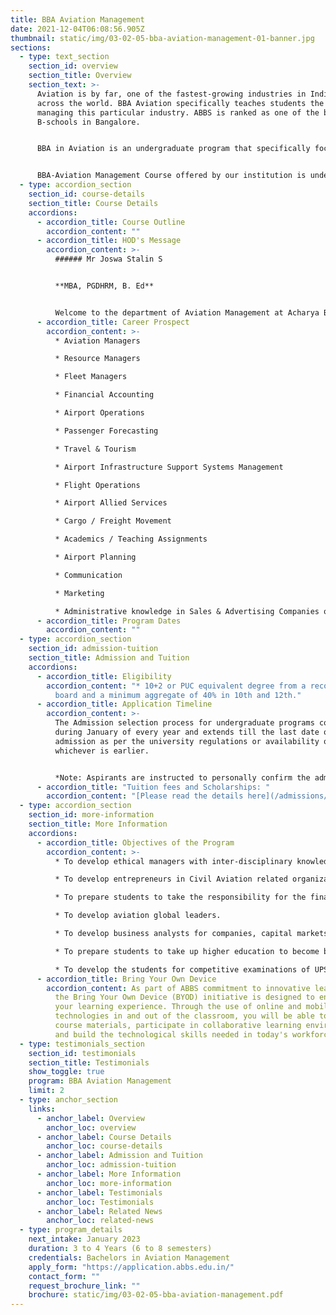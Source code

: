 ```yaml
---
title: BBA Aviation Management
date: 2021-12-04T06:08:56.905Z
thumbnail: static/img/03-02-05-bba-aviation-management-01-banner.jpg
sections:
  - type: text_section
    section_id: overview
    section_title: Overview
    section_text: >-
      Aviation is by far, one of the fastest-growing industries in India and
      across the world. BBA Aviation specifically teaches students the art of
      managing this particular industry. ABBS is ranked as one of the best
      B-schools in Bangalore. 


      BBA in Aviation is an undergraduate program that specifically focuses on the basics of business communication, operations, logistics, economics, and security, especially in the aviation area. The course deals with the study of airports, flight businesses, airline management, and other aspects of aviation management. Aviation Management is a multi-disciplinary course involving management, air travel, airport management, safety, logistics and retail areas. 


      BBA-Aviation Management Course offered by our institution is under the purview of Bangalore University. Our highly qualified faculty members, eminent guest lecturers, professors, successful entrepreneurs are well-versed in Business Administration and Aviation Management. The institution has a full-fledged placement support system, and we arrange for campus selection by reputed companies.
  - type: accordion_section
    section_id: course-details
    section_title: Course Details
    accordions:
      - accordion_title: Course Outline
        accordion_content: ""
      - accordion_title: HOD's Message
        accordion_content: >-
          ###### Mr Joswa Stalin S


          **MBA, PGDHRM, B. Ed**


          Welcome to the department of Aviation Management at Acharya Bangalore B-School, Bengaluru. Aviation management is the ability to manage the workflow related to the airline, airport or aviation industry. We at ABBS aims to train competent personnel to oversee the quality, control and safety of all necessary operations-based activities, especially marketing, finance and accounting in the aviation sector, such as airline, airport, ground handling, shipment management.Apart from Academics students are given opportunities to explore the industry through Industrial visits to various Airports, Student Presentation on Aviation Topics, Case Study Analysis & so on.  I wish your years at ABBS to be very fruitful for you.
      - accordion_title: Career Prospect
        accordion_content: >-
          * Aviation Managers 

          * Resource Managers

          * Fleet Managers

          * Financial Accounting

          * Airport Operations 

          * Passenger Forecasting

          * Travel & Tourism

          * Airport Infrastructure Support Systems Management

          * Flight Operations

          * Airport Allied Services

          * Cargo / Freight Movement

          * Academics / Teaching Assignments

          * Airport Planning 

          * Communication 

          * Marketing

          * Administrative knowledge in Sales & Advertising Companies or Educational Institutes
      - accordion_title: Program Dates
        accordion_content: ""
  - type: accordion_section
    section_id: admission-tuition
    section_title: Admission and Tuition
    accordions:
      - accordion_title: Eligibility
        accordion_content: "* 10+2 or PUC equivalent degree from a recognized education
          board and a minimum aggregate of 40% in 10th and 12th."
      - accordion_title: Application Timeline
        accordion_content: >-
          The Admission selection process for undergraduate programs commences
          during January of every year and extends till the last date of
          admission as per the university regulations or availability of seats,
          whichever is earlier.


          *Note: Aspirants are instructed to personally confirm the admission dates and timelines from the admissions office.*
      - accordion_title: "Tuition fees and Scholarships: "
        accordion_content: "[Please read the details here](/admissions/fees-scholarships)"
  - type: accordion_section
    section_id: more-information
    section_title: More Information
    accordions:
      - accordion_title: Objectives of the Program
        accordion_content: >-
          * To develop ethical managers with inter-disciplinary knowledge.

          * To develop entrepreneurs in Civil Aviation related organizations.

          * To prepare students to take the responsibility for the financial, marketing and human resource functioning’s of a company.

          * To develop aviation global leaders.

          * To develop business analysts for companies, capital markets and commodity markets.

          * To prepare students to take up higher education to become business scientists, researchers, consultants and teachers, with core competencies.

          * To develop the students for competitive examinations of UPSC, KPSC, BSRB, Airline Selection, etc.
      - accordion_title: Bring Your Own Device
        accordion_content: As part of ABBS commitment to innovative learning strategies,
          the Bring Your Own Device (BYOD) initiative is designed to enhance
          your learning experience. Through the use of online and mobile
          technologies in and out of the classroom, you will be able to access
          course materials, participate in collaborative learning environments
          and build the technological skills needed in today's workforce.
  - type: testimonials_section
    section_id: testimonials
    section_title: Testimonials
    show_toggle: true
    program: BBA Aviation Management
    limit: 2
  - type: anchor_section
    links:
      - anchor_label: Overview
        anchor_loc: overview
      - anchor_label: Course Details
        anchor_loc: course-details
      - anchor_label: Admission and Tuition
        anchor_loc: admission-tuition
      - anchor_label: More Information
        anchor_loc: more-information
      - anchor_label: Testimonials
        anchor_loc: Testimonials
      - anchor_label: Related News
        anchor_loc: related-news
  - type: program_details
    next_intake: January 2023
    duration: 3 to 4 Years (6 to 8 semesters)
    credentials: Bachelors in Aviation Management
    apply_form: "https://application.abbs.edu.in/"
    contact_form: ""
    request_brochure_link: ""
    brochure: static/img/03-02-05-bba-aviation-management.pdf
---
```

